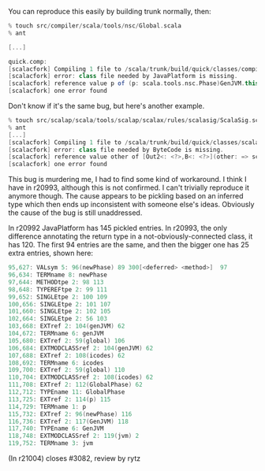 You can reproduce this easily by building trunk normally, then:
```scala
% touch src/compiler/scala/tools/nsc/Global.scala
% ant

[...]

quick.comp:
[scalacfork] Compiling 1 file to /scala/trunk/build/quick/classes/compiler
[scalacfork] error: class file needed by JavaPlatform is missing.
[scalacfork] reference value p of (p: scala.tools.nsc.Phase)GenJVM.this.JvmPhase refers to nonexisting symbol.
[scalacfork] one error found
```
Don't know if it's the same bug, but here's another example.
```scala
% touch src/scalap/scala/tools/scalap/scalax/rules/scalasig/ScalaSig.scala
% ant
[...]
[scalacfork] Compiling 1 file to /scala/trunk/build/quick/classes/scalap
[scalacfork] error: class file needed by ByteCode is missing.
[scalacfork] reference value other of [Out2<: <?>,B<: <?>](other: => scala.tools.scalap.scalax.rules.Result[Out2,B,Nothing])scala.tools.scalap.scalax.rules.Result[Out2,B,Nothing] refers to nonexisting symbol.
[scalacfork] one error found

```
This bug is murdering me, I had to find some kind of workaround.  I think I have in r20993, although this is not confirmed.  I can't trivially reproduce it anymore though.  The cause appears to be pickling based on an inferred type which then ends up inconsistent with someone else's ideas.  Obviously the cause of the bug is still unaddressed.

In r20992 JavaPlatform has 145 pickled entries.  In r20993, the only difference annotating the return type in a not-obviously-connected class, it has 120.  The first 94 entries are the same, and then the bigger one has 25 extra entries, shown here:

```scala
95,627: VALsym 5: 96(newPhase) 89 300[<deferred> <method>]  97
96,634: TERMname 8: newPhase
97,644: METHODtpe 2: 98 113
98,648: TYPEREFtpe 2: 99 111
99,652: SINGLEtpe 2: 100 109
100,656: SINGLEtpe 2: 101 107
101,660: SINGLEtpe 2: 102 105
102,664: SINGLEtpe 2: 56 103
103,668: EXTref 2: 104(genJVM) 62
104,672: TERMname 6: genJVM
105,680: EXTref 2: 59(global) 106
106,684: EXTMODCLASSref 2: 104(genJVM) 62
107,688: EXTref 2: 108(icodes) 62
108,692: TERMname 6: icodes
109,700: EXTref 2: 59(global) 110
110,704: EXTMODCLASSref 2: 108(icodes) 62
111,708: EXTref 2: 112(GlobalPhase) 62
112,712: TYPEname 11: GlobalPhase
113,725: EXTref 2: 114(p) 115
114,729: TERMname 1: p
115,732: EXTref 2: 96(newPhase) 116
116,736: EXTref 2: 117(GenJVM) 118
117,740: TYPEname 6: GenJVM
118,748: EXTMODCLASSref 2: 119(jvm) 2
119,752: TERMname 3: jvm
```
(In r21004) closes #3082, review by rytz
